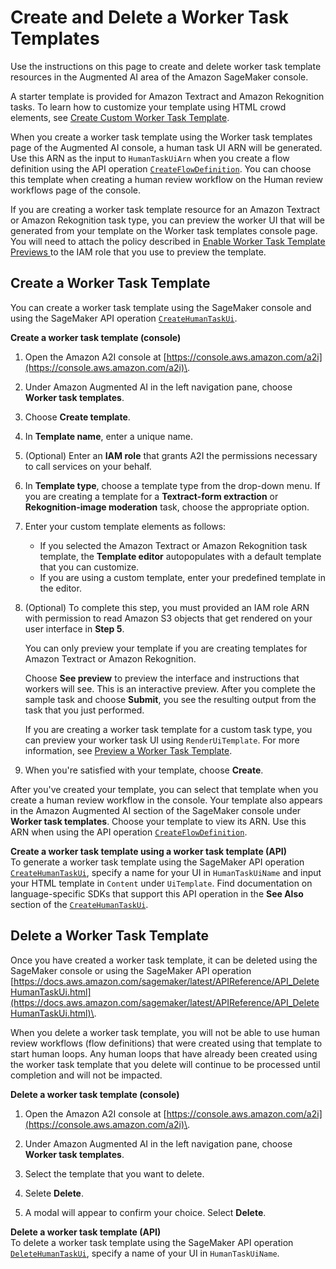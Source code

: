 # Create and Delete a Worker Task Templates<a name="a2i-worker-template-console"></a>

Use the instructions on this page to create and delete worker task template resources in the Augmented AI area of the Amazon SageMaker console\.

A starter template is provided for Amazon Textract and Amazon Rekognition tasks\. To learn how to customize your template using HTML crowd elements, see [Create Custom Worker Task Template](a2i-custom-templates.md)\. 

When you create a worker task template using the Worker task templates page of the Augmented AI console, a human task UI ARN will be generated\. Use this ARN as the input to `HumanTaskUiArn` when you create a flow definition using the API operation [ `CreateFlowDefinition`](https://docs.aws.amazon.com/sagemaker/latest/APIReference/API_CreateFlowDefinition.html)\. You can choose this template when creating a human review workflow on the Human review workflows page of the console\. 

If you are creating a worker task template resource for an Amazon Textract or Amazon Rekognition task type, you can preview the worker UI that will be generated from your template on the Worker task templates console page\. You will need to attach the policy described in [Enable Worker Task Template Previews ](a2i-permissions-security.md#permissions-for-worker-task-templates-augmented-ai) to the IAM role that you use to preview the template\.

## Create a Worker Task Template<a name="a2i-create-worker-template-console"></a>

You can create a worker task template using the SageMaker console and using the SageMaker API operation [ `CreateHumanTaskUi`](https://docs.aws.amazon.com/sagemaker/latest/APIReference/API_CreateHumanTaskUi.html)\. 

**Create a worker task template \(console\)**

1. Open the Amazon A2I console at [https://console.aws.amazon.com/a2i](https://console.aws.amazon.com/a2i)\.

1. Under Amazon Augmented AI in the left navigation pane, choose **Worker task templates**\.

1. Choose **Create template**\.

1. In **Template name**, enter a unique name\.

1. \(Optional\) Enter an **IAM role** that grants A2I the permissions necessary to call services on your behalf\. 

1. In **Template type**, choose a template type from the drop\-down menu\. If you are creating a template for a **Textract\-form extraction** or **Rekognition\-image moderation** task, choose the appropriate option\. 

1. Enter your custom template elements as follows:
   + If you selected the Amazon Textract or Amazon Rekognition task template, the **Template editor** autopopulates with a default template that you can customize\. 
   + If you are using a custom template, enter your predefined template in the editor\. 

1. \(Optional\) To complete this step, you must provided an IAM role ARN with permission to read Amazon S3 objects that get rendered on your user interface in **Step 5**\. 

   You can only preview your template if you are creating templates for Amazon Textract or Amazon Rekognition\. 

   Choose **See preview** to preview the interface and instructions that workers will see\. This is an interactive preview\. After you complete the sample task and choose **Submit**, you see the resulting output from the task that you just performed\. 

   If you are creating a worker task template for a custom task type, you can preview your worker task UI using `RenderUiTemplate`\. For more information, see [Preview a Worker Task Template](a2i-custom-templates.md#a2i-preview-your-custom-template)\.

1. When you're satisfied with your template, choose **Create**\.

After you've created your template, you can select that template when you create a human review workflow in the console\. Your template also appears in the Amazon Augmented AI section of the SageMaker console under **Worker task templates**\. Choose your template to view its ARN\. Use this ARN when using the API operation [ `CreateFlowDefinition`](https://docs.aws.amazon.com/sagemaker/latest/APIReference/API_CreateFlowDefinition.html)\. 

**Create a worker task template using a worker task template \(API\)**  
To generate a worker task template using the SageMaker API operation [ `CreateHumanTaskUi`](https://docs.aws.amazon.com/sagemaker/latest/APIReference/API_CreateHumanTaskUi.html), specify a name for your UI in `HumanTaskUiName` and input your HTML template in `Content` under `UiTemplate`\. Find documentation on language\-specific SDKs that support this API operation in the **See Also** section of the [ `CreateHumanTaskUi`](https://docs.aws.amazon.com/sagemaker/latest/APIReference/API_CreateHumanTaskUi.html)\.

## Delete a Worker Task Template<a name="sms-delete-worker-task-template"></a>

Once you have created a worker task template, it can be deleted using the SageMaker console or using the SageMaker API operation [https://docs.aws.amazon.com/sagemaker/latest/APIReference/API_DeleteHumanTaskUi.html](https://docs.aws.amazon.com/sagemaker/latest/APIReference/API_DeleteHumanTaskUi.html)\.

When you delete a worker task template, you will not be able to use human review workflows \(flow definitions\) that were created using that template to start human loops\. Any human loops that have already been created using the worker task template that you delete will continue to be processed until completion and will not be impacted\. 

**Delete a worker task template \(console\)**

1. Open the Amazon A2I console at [https://console.aws.amazon.com/a2i](https://console.aws.amazon.com/a2i)\.

1. Under Amazon Augmented AI in the left navigation pane, choose **Worker task templates**\.

1. Select the template that you want to delete\. 

1. Selete **Delete**\.

1. A modal will appear to confirm your choice\. Select **Delete**\.

**Delete a worker task template \(API\)**  
To delete a worker task template using the SageMaker API operation [ `DeleteHumanTaskUi`](https://docs.aws.amazon.com/sagemaker/latest/APIReference/API_DeleteHumanTaskUi.html), specify a name of your UI in `HumanTaskUiName`\. 